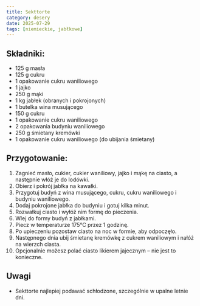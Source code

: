 ```yaml
---
title: Sekttorte
category: desery
date: 2025-07-29
tags: [niemieckie, jabłkowe]
---
```


## Składniki:

- 125 g masła  
- 125 g cukru  
- 1 opakowanie cukru waniliowego  
- 1 jajko  
- 250 g mąki  
- 1 kg jabłek (obranych i pokrojonych)  
- 1 butelka wina musującego  
- 150 g cukru  
- 1 opakowanie cukru waniliowego  
- 2 opakowania budyniu waniliowego  
- 250 g śmietany kremówki  
- 1 opakowanie cukru waniliowego (do ubijania śmietany)  

## Przygotowanie:

1. Zagnieć masło, cukier, cukier waniliowy, jajko i mąkę na ciasto, a następnie włóż je do lodówki.  
2. Obierz i pokrój jabłka na kawałki.  
3. Przygotuj budyń z wina musującego, cukru, cukru waniliowego i budyniu waniliowego.  
4. Dodaj pokrojone jabłka do budyniu i gotuj kilka minut.  
5. Rozwałkuj ciasto i wyłóż nim formę do pieczenia.  
6. Wlej do formy budyń z jabłkami.  
7. Piecz w temperaturze 175°C przez 1 godzinę.  
8. Po upieczeniu pozostaw ciasto na noc w formie, aby odpoczęło.  
9. Następnego dnia ubij śmietanę kremówkę z cukrem waniliowym i nałóż na wierzch ciasta.  
10. Opcjonalnie możesz polać ciasto likierem jajecznym – nie jest to konieczne.  

## Uwagi

- Sekttorte najlepiej podawać schłodzone, szczególnie w upalne letnie dni.  

